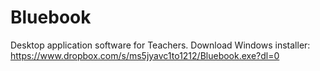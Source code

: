 # Bluebook
Desktop application software for Teachers.
Download Windows installer: https://www.dropbox.com/s/ms5jyavc1to1212/Bluebook.exe?dl=0
